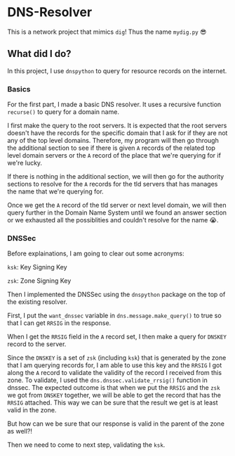 # DNS-Resolver
This is a network project that mimics `dig`! Thus the name `mydig.py` :sunglasses:

## What did I do?
In this project, I use `dnspython` to query for resource records on the internet.

### Basics
For the first part, I made a basic DNS resolver. It uses a recursive function `recurse()` to query for a domain name.

I first make the query to the root servers. It is expected that the root servers doesn't have the records for the specific domain that I ask for if they are not any of the top level domains. Therefore, my program will then go through the additional section to see if there is given `A` records of the related top level domain servers or the `A` record of the place that we're querying for if we're lucky.

If there is nothing in the additional section, we will then go for the authority sections to resolve for the `A` records for the tld servers that has manages the name that we're querying for.

Once we get the `A` record of the tld server or next level domain, we will then query further in the Domain Name System until we found an answer section or we exhausted all the possiblities and couldn't resolve for the name :sob:.

### DNSSec
Before explainations, I am going to clear out some acronyms:

`ksk`: Key Signing Key

`zsk`: Zone Signing Key

Then I implemented the DNSSec using the `dnspython` package on the top of the existing resolver.

First, I put the `want_dnssec` variable in `dns.message.make_query()` to true so that I can get `RRSIG` in the response.

When I get the `RRSIG` field in the `A` record set, I then make a query for `DNSKEY` record to the server.

Since the `DNSKEY` is a set of `zsk` (including `ksk`) that is generated by the zone that I am querying records for, I am able to use this key and the `RRSIG` I got along the `A` record to validate the validity of the record I received from this zone. To validate, I used the `dns.dnssec.validate_rrsig()` function in dnssec. The expected outcome is that when we put the `RRSIG` and the `zsk` we got from `DNSKEY` together, we will be able to get the record that has the `RRSIG` attached. This way we can be sure that the result we get is at least valid in the zone.

But how can we be sure that our response is valid in the parent of the zone as well?!

Then we need to come to next step, validating the `ksk`.
